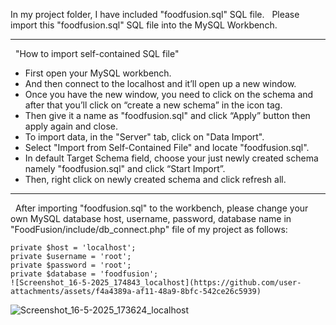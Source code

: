 
In my project folder, I have included "foodfusion.sql" SQL file.
 
Please import this "foodfusion.sql" SQL file into the MySQL Workbench.
__________________________________________________________________________________
 
"How to import self-contained SQL file"
- First open your MySQL workbench.
- And then connect to the localhost and it’ll open up a new window.
- Once you have the new window, you need to click on the schema and after that you’ll click on “create a new schema” in the icon tag.
- Then give it a name as "foodfusion.sql" and click “Apply” button then apply again and close.
- To import data, in the "Server" tab, click on "Data Import".
- Select "Import from Self-Contained File" and locate "foodfusion.sql".
- In default Target Schema field, choose your just newly created schema namely "foodfusion.sql" and click “Start Import”.
- Then, right click on newly created schema and click refresh all.
__________________________________________________________________________________
 
After importing "foodfusion.sql" to the workbench, please change your own MySQL database host, username, password, database name in "FoodFusion/include/db_connect.php" file of my project as follows:

    private $host = 'localhost';
    private $username = 'root';
    private $password = 'root';
    private $database = 'foodfusion';
    ![Screenshot_16-5-2025_174843_localhost](https://github.com/user-attachments/assets/f4a4389a-af11-48a9-8bfc-542ce26c5939)
![Screenshot_16-5-2025_173624_localhost](https://github.com/user-attachments/assets/e100cbbe-13c8-49ff-8bab-56dc79c96c90)
